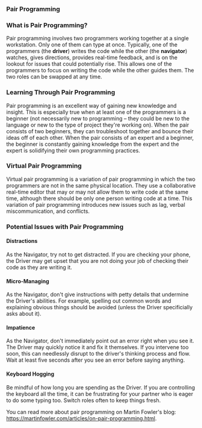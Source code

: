 ### Pair Programming 

### What is Pair Programming?

Pair programming involves two programmers working together at a single workstation. Only one of them can type at once. Typically, one of the programmers (the **driver**) writes the code while the other (the **navigator**) watches, gives directions, provides real-time feedback, and is on the lookout for issues that could potentially rise. This allows one of the programmers to focus on writing the code while the other guides them. The two roles can be swapped at any time.

### Learning Through Pair Programming

Pair programming is an excellent way of gaining new knowledge and insight. This is especially true when at least one of the programmers is a beginner (not necessarily new to programming – they could be new to the language or new to the type of project they're working on). When the pair consists of two beginners, they can troubleshoot together and bounce their ideas off of each other. When the pair consists of an expert and a beginner, the beginner is constantly gaining knowledge from the expert and the expert is solidifying their own programming practices. 

### Virtual Pair Programming

Virtual pair programming is a variation of pair programming in which the two programmers are not in the same physical location. They use a collaborative real-time editor that may or may not allow them to write code at the same time, although there should be only one person writing code at a time. This variation of pair programming introduces new issues such as lag, verbal miscommunication, and conflicts.

### Potential Issues with Pair Programming

#### Distractions

As the Navigator, try not to get distracted. If you are checking your phone, the Driver may get upset that you are not doing your job of checking their code as they are writing it.

#### Micro-Managing

As the Navigator, don't give instructions with petty details that undermine the Driver's abilities. For example, spelling out common words and explaining obvious things should be avoided (unless the Driver specificially asks about it).

#### Impatience

As the Navigator, don't immediately point out an error right when you see it. The Driver may quickly notice it and fix it themselves. If you intervene too soon, this can needlessly disrupt to the driver's thinking process and flow. Wait at least five seconds after you see an error before saying anything.

#### Keyboard Hogging

Be mindful of how long you are spending as the Driver. If you are controlling the keyboard all the time, it can be frustrating for your partner who is eager to do some typing too. Switch roles often to keep things fresh.

You can read more about pair programming on Martin Fowler's blog: https://martinfowler.com/articles/on-pair-programming.html.
